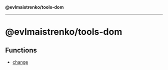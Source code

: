 **@evlmaistrenko/tools-dom**

---

# @evlmaistrenko/tools-dom

## Functions

- [change](functions/change.md)
